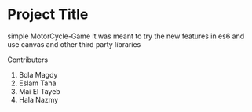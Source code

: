 # Project Title
simple MotorCycle-Game
it was meant to try the new features in es6 and use canvas and other third party libraries 

Contributers
1. Bola Magdy
2. Eslam Taha
3. Mai El Tayeb
4. Hala Nazmy